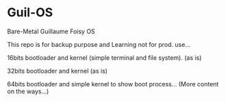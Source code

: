 # Guil-OS
 Bare-Metal Guillaume Foisy OS
 
 This repo is for backup purpose and Learning not for prod. use...
 
 16bits bootloader and kernel (simple terminal and file system).  (as is)

 32bits  bootloader and kernel (as is)

 64bits bootloader and simple kernel to show boot process...  (More content on the ways...)
